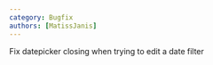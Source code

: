 ```yaml
---
category: Bugfix
authors: [MatissJanis]
---
```


Fix datepicker closing when trying to edit a date filter
